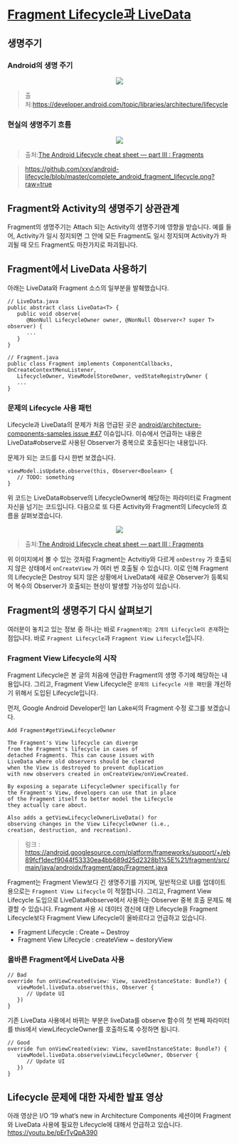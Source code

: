 # [Fragment Lifecycle과 LiveData](http://pluu.github.io/blog/android/2020/01/25/android-fragment-lifecycle/)
## 생명주기
### Android의 생명 주기

<p align="center">
  <img src="https://developer.android.com/images/topic/libraries/architecture/lifecycle-states.svg" />
</p>
      
> 출처:https://developer.android.com/topic/libraries/architecture/lifecycle

### 현실의 생명주기 흐름

<p align="center">
  <img src="https://miro.medium.com/max/694/1*ALMDBkuAAZ28BJ2abmvniA.png" />
</p>

> 출처:[The Android Lifecycle cheat sheet — part III : Fragments](https://medium.com/androiddevelopers/the-android-lifecycle-cheat-sheet-part-iii-fragments-afc87d4f37fd)

> https://github.com/xxv/android-lifecycle/blob/master/complete_android_fragment_lifecycle.png?raw=true 

## Fragment와 Activity의 생명주기 상관관계
Fragment의 생명주기는 Attach 되는 Activity의 생명주기에 영향을 받습니다. 예를 들어, Activity가 일시 정지되면 그 안에 모든 Fragment도 일시 정지되며 Activity가 파괴될 때 모드 Fragment도 마찬가지로 파괴됩니다.

## Fragment에서 LiveData 사용하기
아래는 LiveData와 Fragment 소스의 일부분을 발췌했습니다.

```
// LiveData.java
public abstract class LiveData<T> {
   public void observe(
      @NonNull LifecycleOwner owner, @NonNull Observer<? super T> observer) {
      ...
   }
}
```

```
// Fragment.java
public class Fragment implements ComponentCallbacks, OnCreateContextMenuListener, 
   LifecycleOwner, ViewModelStoreOwner, vedStateRegistryOwner {
   ...
}
```

### 문제의 Lifecycle 사용 패턴
Lifecycle과 LiveData의 문제가 처음 언급된 곳은 [android/architecture-components-samples issue #47](https://github.com/android/architecture-components-samples/issues/47) 이슈입니다. 이슈에서 언급하는 내용은 LiveData#observe로 사용된 Observer가 중복으로 호출된다는 내용입니다.

문제가 되는 코드를 다시 한번 보겠습니다.

```
viewModel.isUpdate.observe(this, Observer<Boolean> {
   // TODO: something
}
```

위 코드는 LiveData#observe의 LifecycleOwner에 해당하는 파라미터로 Fragment 자신을 넘기는 코드입니다. 다음으로 또 다른 Activity와 Fragment의 Lifecycle의 흐름을 살펴보겠습니다.

<p align="center">
  <img src="https://miro.medium.com/max/1596/1*hK_YRdty1GoafABfug-r4g.png" />
</p>

> 출처:[The Android Lifecycle cheat sheet — part III : Fragments](https://medium.com/androiddevelopers/the-android-lifecycle-cheat-sheet-part-iii-fragments-afc87d4f37fd)

위 이미지에서 볼 수 있는 것처럼 Fragment는 Actvitiy와 다르게 `onDestroy` 가 호출되지 않은 상태에서 `onCreateView` 가 여러 번 호출될 수 있습니다. 이로 인해 Fragment의 Lifecycle은 Destroy 되지 않은 상황에서 LiveData에 새로운 Observer가 등록되어 복수의 Observer가 호출되는 현상이 발생할 가능성이 있습니다.

## Fragment의 생명주기 다시 살펴보기
여러분이 놓치고 있는 정보 중 하나는 바로 `Fragment에는 2개의 Lifecycle이 존재`하는 점입니다. 바로 `Fragment Lifecycle`과 `Fragment View Lifecycle`입니다.

### Fragment View Lifecycle의 시작
Fragment Lifecycle은 본 글의 처음에 언급한 Fragment의 생명 주기에 해당하는 내용입니다. 그리고, Fragment View Lifecycle은 `문제의 Lifecycle 사용 패턴`을 개선하기 위해서 도입된 Lifecycle입니다.

먼저, Google Android Developer인 Ian Lake씨의 Fragment 수정 로그를 보겠습니다.

```
Add Fragment#getViewLifecycleOwner

The Fragment's View lifecycle can diverge
from the Fragment's lifecycle in cases of
detached Fragments. This can cause issues with
LiveData where old observers should be cleared
when the View is destroyed to prevent duplication
with new observers created in onCreateView/onViewCreated.

By exposing a separate LifecycleOwner specifically for
the Fragment's View, developers can use that in place
of the Fragment itself to better model the Lifecycle
they actually care about.

Also adds a getViewLifecycleOwnerLiveData() for
observing changes in the View LifecycleOwner (i.e.,
creation, destruction, and recreation).
```

> 링크 : https://android.googlesource.com/platform/frameworks/support/+/eb89fcf1decf9044f53330ea4bb689d25d2328b1%5E%21/fragment/src/main/java/androidx/fragment/app/Fragment.java

Fragment는 Fragment View보다 긴 생명주기를 가지며, 일반적으로 UI를 업데이트용으로는 `Fragment View Lifecycle` 이 적절합니다. 그리고, Fragment View Lifecycle 도입으로 LiveData#observe에서 사용하는 Observer 중복 호출 문제도 해결할 수 있습니다. Fragment 사용 시 데이터 갱신에 대한 Lifecycle을 Fragment Lifecycle보다 Fragment View Lifecycle이 올바르다고 언급하고 있습니다.

* Fragment Lifecycle : Create ~ Destroy
* Fragment View Lifecycle : createView ~ destoryView

### 올바른 Fragment에서 LiveData 사용

```
// Bad 
override fun onViewCreated(view: View, savedInstanceState: Bundle?) {
   viewModel.liveData.observe(this, Observer {
      // Update UI
   })
}
```

기존 LiveData 사용에서 바뀌는 부분은 liveData를 observe 함수의 첫 번째 파라미터를 this에서 viewLifecycleOwner를 호출하도록 수정하면 됩니다.

```
// Good 
override fun onViewCreated(view: View, savedInstanceState: Bundle?) {
   viewModel.liveData.observe(viewLifecycleOwner, Observer {
      // Update UI
   })
}
```

## Lifecycle 문제에 대한 자세한 발표 영상
아래 영상은 I/O ‘19 what’s new in Architecture Components 세션이며 Fragment와 LiveData 사용에 필요한 Lifecycle에 대해서 언급하고 있습니다.
https://youtu.be/pErTyQpA390
